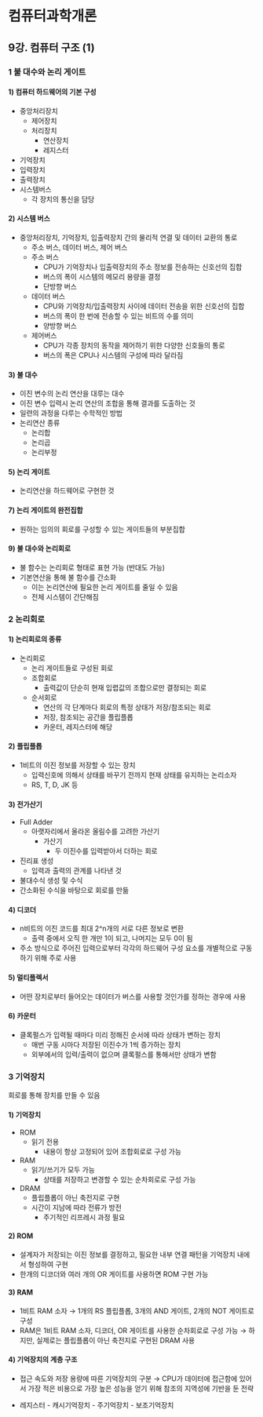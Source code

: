 # 컴퓨터과학개론

## 9강. 컴퓨터 구조 (1)

### 1 불 대수와 논리 게이트

#### 1) 컴퓨터 하드웨어의 기본 구성

- 중앙처리장치
  - 제어장치
  - 처리장치
    - 연산장치
    - 레지스터
- 기억장치
- 입력장치
- 출력장치
- 시스템버스
  - 각 장치의 통신을 담당

#### 2) 시스템 버스

- 중앙처리장치, 기억장치, 입출력장치 간의 물리적 연결 및 데이터 교환의 통로
  - 주소 버스, 데이터 버스, 제어 버스
  - 주소 버스
    - CPU가 기억장치나 입출력장치의 주소 정보를 전송하는 신호선의 집합
    - 버스의 폭이 시스템의 메모리 용량을 결정
    - 단방향 버스
  - 데이터 버스
    - CPU와 기억장치/입출력장치 사이에 데이터 전송을 위한 신호선의 집합
    - 버스의 폭이 한 번에 전송할 수 있는 비트의 수를 의미
    - 양방향 버스
  - 제어버스
    - CPU가 각종 장치의 동작을 제어하기 위한 다양한 신호들의 통로
    - 버스의 폭은 CPU나 시스템의 구성에 따라 달라짐

#### 3) 불 대수

- 이진 변수의 논리 연산을 대루는 대수
- 이진 변수 입력시 논리 연산의 조합을 통해 결과를 도출하는 것
- 일련의 과정을 다루는 수학적인 방법
- 논리연산 종류
  - 논리합
  - 논리곱
  - 논리부정

#### 5) 논리 게이트

- 논리연산을 하드웨어로 구현한 것

#### 7) 논리 게이트의 완전집합

- 원하는 임의의 회로를 구성할 수 있는 게이트들의 부분집합

#### 9) 불 대수와 논리회로

- 불 함수는 논리회로 형태로 표현 가능 (반대도 가능)
- 기본연산을 통해 불 함수를 간소화
  - 이는 논리연산에 필요한 논리 게이트를 줄일 수 있음
  - 전체 시스템이 간단해짐

### 2 논리회로

#### 1) 논리회로의 종류

- 논리회로
  - 논리 게이트들로 구성된 회로
  - 조합회로
    - 출력값이 단순히 현재 입렵값의 조합으로만 결정되는 회로
  - 순서회로
    - 연산의 각 단계마다 회로의 특정 상태가 저장/참조되는 회로
    - 저장, 참조되는 공간을 플립플롭
    - 카운터, 레지스터에 해당

#### 2) 플립플롭

- 1비트의 이진 정보를 저장할 수 있는 장치
  - 입력신호에 의해서 상태를 바꾸기 전까지 현재 상태를 유지하는 논리소자
  - RS, T, D, JK 등

#### 3) 전가산기

- Full Adder
  - 아랫자리에서 올라온 올림수를 고려한 가산기
    - 가산기
      - 두 이진수를 입력받아서 더하는 회로
- 진리표 생성
  - 입력과 출력의 관계를 나타낸 것
- 불대수식 생성 및 수식
- 간소화된 수식을 바탕으로 회로를 만듦

#### 4) 디코더

- n비트의 이진 코드를 최대 2^n개의 서로 다른 정보로 변환
  - 출력 중에서 오직 한 개만 1이 되고, 나머지는 모두 0이 됨
- 주소 방식으로 주어진 입력으로부터 각각의 하드웨어 구성 요소를 개별적으로 구동하기 위해 주로 사용

#### 5) 멀티플렉서

- 어떤 장치로부터 들어오는 데이터가 버스를 사용할 것인가를 정하는 경우에 사용

#### 6) 카운터

- 클록펄스가 입력될 때마다 미리 정해진 순서에 따라 상태가 변하는 장치
  - 매번 구동 시마다 저장된 이진수가 1씩 증가하는 장치
  - 외부에서의 입력/출력이 없으며 클록펄스를 통해서만 상태가 변함

### 3 기억장치

회로를 통해 장치를 만들 수 있음

#### 1) 기억장치

- ROM
  - 읽기 전용
    - 내용이 항상 고정되어 있어 조합회로로 구성 가능
- RAM
  - 읽기/쓰기가 모두 가능
    - 상태를 저장하고 변경할 수 있는 순차회로로 구성 가능
- DRAM
  - 플립플롭이 아닌 축전지로 구현
  - 시간이 지남에 따라 전류가 방전
    - 주기적인 리프레시 과정 필요

#### 2) ROM

- 설계자가 저장되는 이진 정보를 결정하고, 필요한 내부 연결 패턴을 기억장치 내에서 형성하여 구현
- 한개의 디코더와 여러 개의 OR 게이트를 사용하면 ROM 구현 가능

#### 3) RAM

- 1비트 RAM 소자 → 1개의 RS 플립플롭, 3개의 AND 게이트, 2개의 NOT 게이트로 구성
- RAM은 1비트 RAM 소자, 디코더, OR 게이트를 사용한 순차회로로 구성 가능 → 하지만,
      실제로는 플립플롭이 아닌 축전지로 구현된 DRAM 사용

#### 4) 기억장치의 계층 구조

- 접근 속도와 저장 용량에 따른 기억장치의 구분 → CPU가 데이터에 접근함에 있어서 가장 적은 비용으로 가장 높은 성능을 얻기 위해 참조의 지역성에 기반을 둔 전략

- 레지스터 - 캐시기억장치 - 주기억장치 - 보조기억장치
